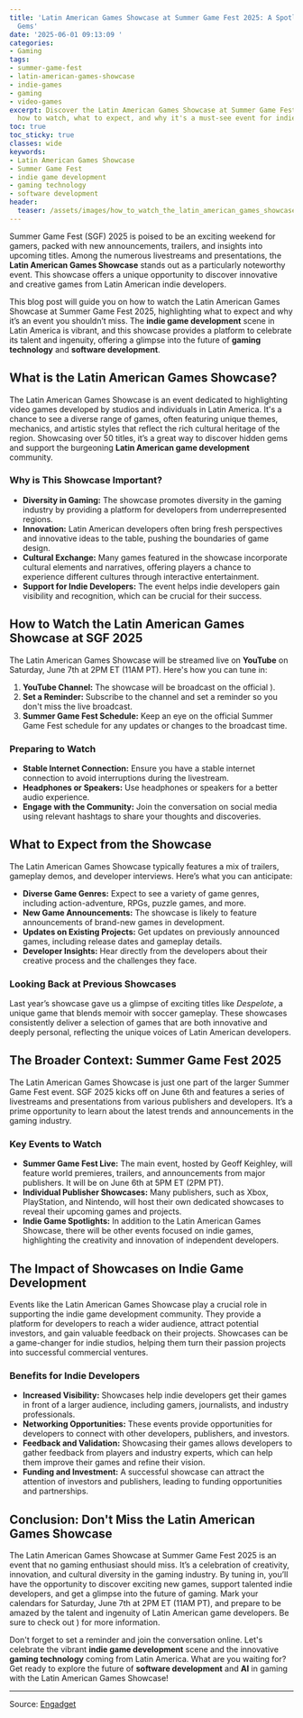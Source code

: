 ```yaml
---
title: 'Latin American Games Showcase at Summer Game Fest 2025: A Spotlight on Indie
  Gems'
date: '2025-06-01 09:13:09 '
categories:
- Gaming
tags:
- summer-game-fest
- latin-american-games-showcase
- indie-games
- gaming
- video-games
excerpt: Discover the Latin American Games Showcase at Summer Game Fest 2025! Learn
  how to watch, what to expect, and why it's a must-see event for indie game enthusiasts.
toc: true
toc_sticky: true
classes: wide
keywords:
- Latin American Games Showcase
- Summer Game Fest
- indie game development
- gaming technology
- software development
header:
  teaser: /assets/images/how_to_watch_the_latin_american_games_showcase_at__20250601091309.jpg
---
```


Summer Game Fest (SGF) 2025 is poised to be an exciting weekend for gamers, packed with new announcements, trailers, and insights into upcoming titles. Among the numerous livestreams and presentations, the **Latin American Games Showcase** stands out as a particularly noteworthy event. This showcase offers a unique opportunity to discover innovative and creative games from Latin American indie developers.

This blog post will guide you on how to watch the Latin American Games Showcase at Summer Game Fest 2025, highlighting what to expect and why it’s an event you shouldn’t miss. The **indie game development** scene in Latin America is vibrant, and this showcase provides a platform to celebrate its talent and ingenuity, offering a glimpse into the future of **gaming technology** and **software development**.

## What is the Latin American Games Showcase?

The Latin American Games Showcase is an event dedicated to highlighting video games developed by studios and individuals in Latin America. It's a chance to see a diverse range of games, often featuring unique themes, mechanics, and artistic styles that reflect the rich cultural heritage of the region. Showcasing over 50 titles, it’s a great way to discover hidden gems and support the burgeoning **Latin American game development** community.

### Why is This Showcase Important?

*   **Diversity in Gaming:** The showcase promotes diversity in the gaming industry by providing a platform for developers from underrepresented regions.
*   **Innovation:** Latin American developers often bring fresh perspectives and innovative ideas to the table, pushing the boundaries of game design.
*   **Cultural Exchange:** Many games featured in the showcase incorporate cultural elements and narratives, offering players a chance to experience different cultures through interactive entertainment.
*   **Support for Indie Developers:** The event helps indie developers gain visibility and recognition, which can be crucial for their success.

## How to Watch the Latin American Games Showcase at SGF 2025

The Latin American Games Showcase will be streamed live on **YouTube** on Saturday, June 7th at 2PM ET (11AM PT). Here's how you can tune in:

1.  **YouTube Channel:** The showcase will be broadcast on the official ).
2.  **Set a Reminder:** Subscribe to the channel and set a reminder so you don't miss the live broadcast.
3.  **Summer Game Fest Schedule:** Keep an eye on the official Summer Game Fest schedule for any updates or changes to the broadcast time.

### Preparing to Watch

*   **Stable Internet Connection:** Ensure you have a stable internet connection to avoid interruptions during the livestream.
*   **Headphones or Speakers:** Use headphones or speakers for a better audio experience.
*   **Engage with the Community:** Join the conversation on social media using relevant hashtags to share your thoughts and discoveries.

## What to Expect from the Showcase

The Latin American Games Showcase typically features a mix of trailers, gameplay demos, and developer interviews. Here’s what you can anticipate:

*   **Diverse Game Genres:** Expect to see a variety of game genres, including action-adventure, RPGs, puzzle games, and more.
*   **New Game Announcements:** The showcase is likely to feature announcements of brand-new games in development.
*   **Updates on Existing Projects:** Get updates on previously announced games, including release dates and gameplay details.
*   **Developer Insights:** Hear directly from the developers about their creative process and the challenges they face.

### Looking Back at Previous Showcases

Last year’s showcase gave us a glimpse of exciting titles like *Despelote*, a unique game that blends memoir with soccer gameplay. These showcases consistently deliver a selection of games that are both innovative and deeply personal, reflecting the unique voices of Latin American developers.

## The Broader Context: Summer Game Fest 2025

The Latin American Games Showcase is just one part of the larger Summer Game Fest event. SGF 2025 kicks off on June 6th and features a series of livestreams and presentations from various publishers and developers. It’s a prime opportunity to learn about the latest trends and announcements in the gaming industry.

### Key Events to Watch

*   **Summer Game Fest Live:** The main event, hosted by Geoff Keighley, will feature world premieres, trailers, and announcements from major publishers. It will be on June 6th at 5PM ET (2PM PT).
*   **Individual Publisher Showcases:** Many publishers, such as Xbox, PlayStation, and Nintendo, will host their own dedicated showcases to reveal their upcoming games and projects.
*   **Indie Game Spotlights:** In addition to the Latin American Games Showcase, there will be other events focused on indie games, highlighting the creativity and innovation of independent developers.

## The Impact of Showcases on Indie Game Development

Events like the Latin American Games Showcase play a crucial role in supporting the indie game development community. They provide a platform for developers to reach a wider audience, attract potential investors, and gain valuable feedback on their projects. Showcases can be a game-changer for indie studios, helping them turn their passion projects into successful commercial ventures.

### Benefits for Indie Developers

*   **Increased Visibility:** Showcases help indie developers get their games in front of a larger audience, including gamers, journalists, and industry professionals.
*   **Networking Opportunities:** These events provide opportunities for developers to connect with other developers, publishers, and investors.
*   **Feedback and Validation:** Showcasing their games allows developers to gather feedback from players and industry experts, which can help them improve their games and refine their vision.
*   **Funding and Investment:** A successful showcase can attract the attention of investors and publishers, leading to funding opportunities and partnerships.

## Conclusion: Don't Miss the Latin American Games Showcase

The Latin American Games Showcase at Summer Game Fest 2025 is an event that no gaming enthusiast should miss. It’s a celebration of creativity, innovation, and cultural diversity in the gaming industry. By tuning in, you’ll have the opportunity to discover exciting new games, support talented indie developers, and get a glimpse into the future of gaming. Mark your calendars for Saturday, June 7th at 2PM ET (11AM PT), and prepare to be amazed by the talent and ingenuity of Latin American game developers. Be sure to check out ) for more information.

Don't forget to set a reminder and join the conversation online. Let's celebrate the vibrant **indie game development** scene and the innovative **gaming technology** coming from Latin America. What are you waiting for? Get ready to explore the future of **software development** and **AI** in gaming with the Latin American Games Showcase!

---

Source: [Engadget](https://www.engadget.com/gaming/how-to-watch-the-latin-american-games-showcase-at-summer-game-fest-2025-210009391.html?src=rss)